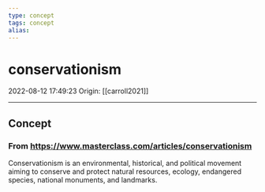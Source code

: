 ```yaml
---
type: concept
tags: concept
alias:
---
```


# conservationism

2022-08-12 17:49:23
Origin: [[carroll2021]]

---

## Concept

### From https://www.masterclass.com/articles/conservationism

Conservationism is an environmental, historical, and political movement aiming to conserve and protect natural resources, ecology, endangered species, national monuments, and landmarks.
